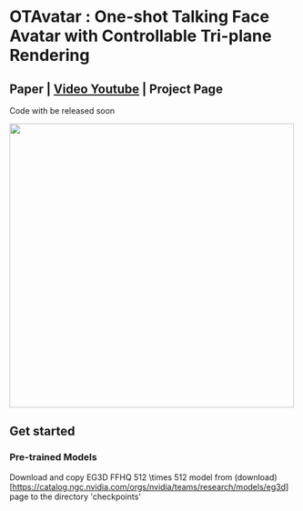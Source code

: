 # OTAvatar : One-shot Talking Face Avatar with Controllable Tri-plane Rendering
## Paper | [Video Youtube](https://youtu.be/qpIoMYFr7Aw) | Project Page 
Code with be released soon

<img src="figures/demoFigure.pdf" width = "500px"/>

## Get started
### Pre-trained Models
Download and copy EG3D FFHQ 512 \times 512 model from (download)[https://catalog.ngc.nvidia.com/orgs/nvidia/teams/research/models/eg3d] page to the directory 'checkpoints'
